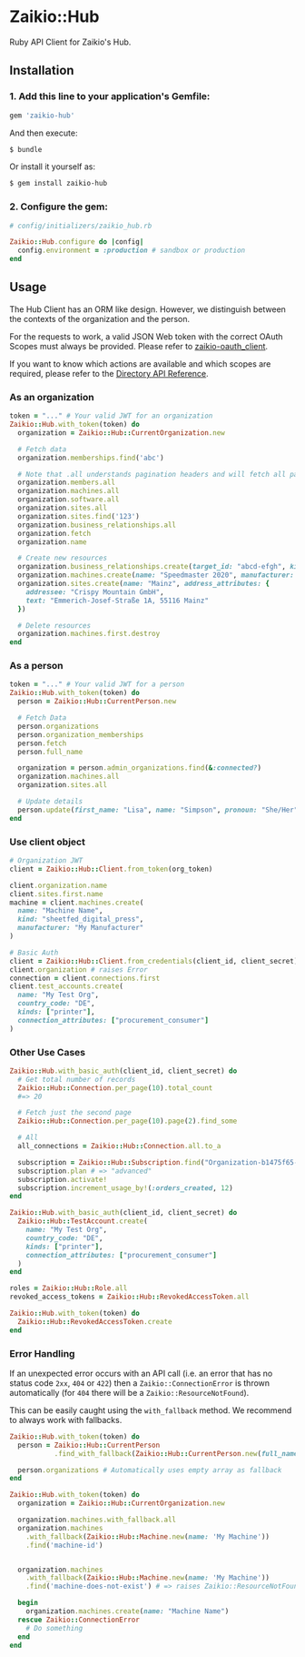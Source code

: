 # Zaikio::Hub

Ruby API Client for Zaikio's Hub.

## Installation

### 1. Add this line to your application's Gemfile:

```ruby
gem 'zaikio-hub'
```

And then execute:
```bash
$ bundle
```

Or install it yourself as:
```bash
$ gem install zaikio-hub
```

### 2. Configure the gem:

```rb
# config/initializers/zaikio_hub.rb

Zaikio::Hub.configure do |config|
  config.environment = :production # sandbox or production
end
```


## Usage

The Hub Client has an ORM like design. However, we distinguish between the contexts of the organization and the person.

For the requests to work, a valid JSON Web token with the correct OAuth Scopes must always be provided. Please refer to [zaikio-oauth_client](https://github.com/zaikio/zaikio-oauth_client).

If you want to know which actions are available and which scopes are required, please refer to the [Directory API Reference](https://docs.zaikio.com/api/directory/directory.html).

### As an organization

```rb
token = "..." # Your valid JWT for an organization
Zaikio::Hub.with_token(token) do
  organization = Zaikio::Hub::CurrentOrganization.new

  # Fetch data
  organization.memberships.find('abc')

  # Note that .all understands pagination headers and will fetch all pages
  organization.members.all
  organization.machines.all
  organization.software.all
  organization.sites.all
  organization.sites.find('123')
  organization.business_relationships.all
  organization.fetch
  organization.name

  # Create new resources
  organization.business_relationships.create(target_id: "abcd-efgh", kind: "printer", reference: "a-123")
  organization.machines.create(name: "Speedmaster 2020", manufacturer: "heidelberg", kind: "sheetfed_digital_press", serial_number: "HDB1337", site_id: "d6308910-f5ae-58c0-aba7-d099947845c6")
  organization.sites.create(name: "Mainz", address_attributes: {
    addressee: "Crispy Mountain GmbH",
    text: "Emmerich-Josef-Straße 1A, 55116 Mainz"
  })

  # Delete resources
  organization.machines.first.destroy
end
```

### As a person

```rb
token = "..." # Your valid JWT for a person
Zaikio::Hub.with_token(token) do
  person = Zaikio::Hub::CurrentPerson.new

  # Fetch Data
  person.organizations
  person.organization_memberships
  person.fetch
  person.full_name

  organization = person.admin_organizations.find(&:connected?)
  organization.machines.all
  organization.sites.all

  # Update details
  person.update(first_name: "Lisa", name: "Simpson", pronoun: "She/Her")
end
```

### Use client object

```rb
# Organization JWT
client = Zaikio::Hub::Client.from_token(org_token)

client.organization.name
client.sites.first.name
machine = client.machines.create(
  name: "Machine Name",
  kind: "sheetfed_digital_press",
  manufacturer: "My Manufacturer"
)

# Basic Auth
client = Zaikio::Hub::Client.from_credentials(client_id, client_secret)
client.organization # raises Error
connection = client.connections.first
client.test_accounts.create(
  name: "My Test Org",
  country_code: "DE",
  kinds: ["printer"],
  connection_attributes: ["procurement_consumer"]
)
```

### Other Use Cases

```rb
Zaikio::Hub.with_basic_auth(client_id, client_secret) do
  # Get total number of records
  Zaikio::Hub::Connection.per_page(10).total_count
  #=> 20

  # Fetch just the second page
  Zaikio::Hub::Connection.per_page(10).page(2).find_some

  # All
  all_connections = Zaikio::Hub::Connection.all.to_a

  subscription = Zaikio::Hub::Subscription.find("Organization-b1475f65-236c-58b8-96e1-e1778b43beb7")
  subscription.plan # => "advanced"
  subscription.activate!
  subscription.increment_usage_by!(:orders_created, 12)
end

Zaikio::Hub.with_basic_auth(client_id, client_secret) do
  Zaikio::Hub::TestAccount.create(
    name: "My Test Org",
    country_code: "DE",
    kinds: ["printer"],
    connection_attributes: ["procurement_consumer"]
  )
end

roles = Zaikio::Hub::Role.all
revoked_access_tokens = Zaikio::Hub::RevokedAccessToken.all

Zaikio::Hub.with_token(token) do
  Zaikio::Hub::RevokedAccessToken.create
end
```

### Error Handling

If an unexpected error occurs with an API call (i.e. an error that has no status code `2xx`, `404` or `422`) then a `Zaikio::ConnectionError` is thrown automatically (for `404` there will be a `Zaikio::ResourceNotFound`).

This can be easily caught using the `with_fallback` method. We recommend to always work with fallbacks.

```rb
Zaikio::Hub.with_token(token) do
  person = Zaikio::Hub::CurrentPerson
           .find_with_fallback(Zaikio::Hub::CurrentPerson.new(full_name: "Hello World"))

  person.organizations # Automatically uses empty array as fallback
end

Zaikio::Hub.with_token(token) do
  organization = Zaikio::Hub::CurrentOrganization.new

  organization.machines.with_fallback.all
  organization.machines
    .with_fallback(Zaikio::Hub::Machine.new(name: 'My Machine'))
    .find('machine-id')


  organization.machines
    .with_fallback(Zaikio::Hub::Machine.new(name: 'My Machine'))
    .find('machine-does-not-exist') # => raises Zaikio::ResourceNotFound

  begin
    organization.machines.create(name: "Machine Name")
  rescue Zaikio::ConnectionError
    # Do something
  end
end
```
